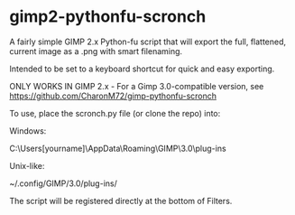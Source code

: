 # gimp2-pythonfu-scronch
A fairly simple GIMP 2.x Python-fu script that will export the full, flattened, current image as a .png with smart filenaming.


Intended to be set to a keyboard shortcut for quick and easy exporting.


ONLY WORKS IN GIMP 2.x - For a Gimp 3.0-compatible version, see https://github.com/CharonM72/gimp-pythonfu-scronch


To use, place the scronch.py file (or clone the repo) into:

Windows:

C:\Users\[yourname]\AppData\Roaming\GIMP\3.0\plug-ins

Unix-like:

~/.config/GIMP/3.0/plug-ins/


The script will be registered directly at the bottom of Filters.
